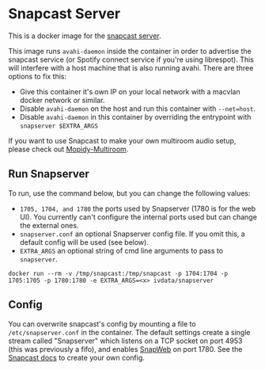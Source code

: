 # Snapcast Server
This is a docker image for the [snapcast server](https://github.com/badaix/snapcast).

This image runs `avahi-daemon` inside the container in order to advertise the snapcast service (or Spotify connect service if you're using librespot). This will interfere with a host machine that is also running avahi. There are three options to fix this:
- Give this container it's own IP on your local network with a macvlan docker network or similar.
- Disable `avahi-daemon` on the host and run this container with `--net=host`.
- Disable `avahi-daemon` in this container by overriding the entrypoint with `snapserver $EXTRA_ARGS`

If you want to use Snapcast to make your own multiroom audio setup, please check out [Mopidy-Multiroom](https://github.com/IVData/dockerfiles/tree/master/mopidy-multiroom).

## Run Snapserver
To run, use the command below, but you can change the following values:

* `1705, 1704, and 1780` the ports used by Snapserver (1780 is for the web UI). You currently can't configure the internal ports used but can change the external ones.
* `snapserver.conf` an optional Snapserver config file. If you omit this, a default config will be used (see below).
* `EXTRA_ARGS` an optional string of cmd line arguments to pass to `snapserver`.

`docker run --rm -v /tmp/snapcast:/tmp/snapcast -p 1704:1704 -p 1705:1705 -p 1780:1780 -e EXTRA_ARGS=<x> ivdata/snapserver`

## Config
You can overwrite snapcast's config by mounting a file to `/etc/snapserver.conf` in the container. The default settings create a single stream called "Snapserver" which listens on a TCP socket on port 4953 (this was previously a fifo), and enables [SnapWeb](https://github.com/badaix/snapweb) on port 1780. See the [Snapcast docs](https://github.com/badaix/snapcast/blob/master/doc/configuration.md) to create your own config.
